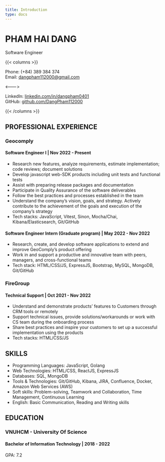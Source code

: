 ```yaml
---
title: Introduction
type: docs
---
```


# PHAM HAI DANG

Software Engineer

{{< columns >}} <!-- begin columns block -->

Phone: (+84) 389 384 374\
Email: dangpham112000@gmail.com

<---> <!-- magic separator, between columns -->

Linkedln: [linkedin.com/in/dangpham0401](https://linkedin.com/in/dangpham0401)\
GitHub: [github.com/DangPham112000](https://github.com/DangPham112000)

{{< /columns >}}

## PROFESSIONAL EXPERIENCE

### Geocomply

#### Software Engineer I | Nov 2022 - Present

- Research new features, analyze requirements, estimate implementation; code reviews; document
  solutions
- Develop javascript web-SDK products including unit tests and functional tests
- Assist with preparing release packages and documentation
- Participate in Quality Assurance of the software deliverables
- Follow the best practices and processes established in the team
- Understand the company’s vision, goals, and strategy. Actively contribute to the achievement of the
  goals and execution of the company’s strategy
- Tech stacks: JavaScript, Vitest, Sinon, Mocha/Chai, Kibana/Elasticsearch, Git/GitHub

#### Software Engineer Intern (Graduate program) | May 2022 - Nov 2022

- Research, create, and develop software applications to extend and improve GeoComply’s product
  offering
- Work in and support a productive and innovative team with peers, managers, and cross-functional
  teams
- Tech stack: HTML/CSS/JS, ExpressJS, Bootstrap, MySQL, MongoDB, Git/GitHub

### FireGroup

#### Technical Support | Oct 2021 - Nov 2022

- Understand and demonstrate products’ features to Customers through CRM tools or remotely
- Support technical issues, provide solutions/workarounds or work with CS team during the onboarding
  process
- Share best practices and inspire your customers to set up a successful implementation using the
  products
- Tech stacks: HTML/CSS/JS

## SKILLS

- Programming Languages: JavaScript, Golang
- Web Technologies: HTML/CSS, ReactJS, ExpressJS
- Databases: SQL, MongoDB
- Tools & Technologies: Git/GitHub, Kibana, JIRA, Confluence, Docker, Amazon Web Services (AWS)
- Soft skills: Problem-solving, Teamwork and Collaboration, Time Management, Continuous Learning
- English: Basic Communication, Reading and Writing skills

## EDUCATION

### VNUHCM - University Of Science

#### Bachelor of Information Technology | 2018 - 2022

GPA: 7.2
